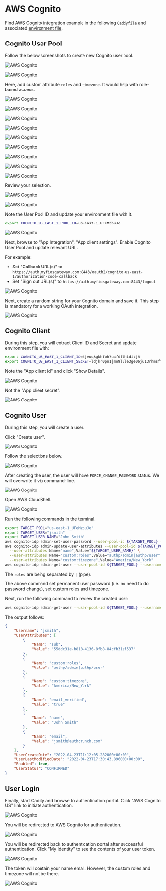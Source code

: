 # AWS Cognito

Find AWS Cognito integration example in the following [`Caddyfile`](https://github.com/greenpau/caddy-auth-docs/blob/main/assets/conf/oauth/cognito/Caddyfile)
and associated [environment file](https://github.com/greenpau/caddy-auth-docs/blob/main/assets/conf/oauth/cognito/caddy.env).

## Cognito User Pool

Follow the below screenshots to create new Cognito user pool.

![AWS Cognito](./images/cognito/cognito_user_pool_1.png)

![AWS Cognito](./images/cognito/cognito_user_pool_2.png)

Here, add custom attribute `roles` and `timezone`.
It would help with role-based access.

![AWS Cognito](./images/cognito/cognito_user_pool_3.png)

![AWS Cognito](./images/cognito/cognito_user_pool_4.png)

![AWS Cognito](./images/cognito/cognito_user_pool_5.png)

![AWS Cognito](./images/cognito/cognito_user_pool_6.png)

![AWS Cognito](./images/cognito/cognito_user_pool_7.png)

![AWS Cognito](./images/cognito/cognito_user_pool_8.png)

![AWS Cognito](./images/cognito/cognito_user_pool_9.png)

![AWS Cognito](./images/cognito/cognito_user_pool_10.png)

![AWS Cognito](./images/cognito/cognito_user_pool_11.png)

Review your selection.

![AWS Cognito](./images/cognito/cognito_user_pool_12.png)

![AWS Cognito](./images/cognito/cognito_user_pool_13.png)

Note the User Pool ID and update your environment file with it.

```bash
export COGNITO_US_EAST_1_POOL_ID=us-east-1_UFeMzbuJe
```

![AWS Cognito](./images/cognito/cognito_user_pool_14.png)

Next, browse to "App Integration", "App client settings". Enable Cognito User Pool
and update relevant URL.

For example:

* Set "Callback URL(s)" to `https://auth.myfiosgateway.com:8443/oauth2/cognito-us-east-1/authorization-code-callback`
* Set "Sign out URL(s)" to `https://auth.myfiosgateway.com:8443/logout`

![AWS Cognito](./images/cognito/cognito_user_pool_15.png)

Next, create a random string for your Cognito domain and save it.
This step is mandatory for a working OAuth integration.

![AWS Cognito](./images/cognito/cognito_user_pool_16.png)

## Cognito Client

During this step, you will extract Client ID and Secret and update environment file with:

```bash
export COGNITO_US_EAST_1_CLIENT_ID=2jvuq8gkhfoh7u4fdfihiditj5
export COGNITO_US_EAST_1_CLIENT_SECRET=ldjkr0pn1jmo9lule3ge06ju13rhmsffda1vama1f80frlcvplf
```

Note the "App client id" and click "Show Details".

![AWS Cognito](./images/cognito/cognito_client_1.png)

Not the "App client secret".

![AWS Cognito](./images/cognito/cognito_client_2.png)

## Cognito User

During this step, you will create a user.

Click "Create user".

![AWS Cognito](./images/cognito/cognito_user_1.png)

Follow the selections below.

![AWS Cognito](./images/cognito/cognito_user_2.png)

After creating the user, the user will have `FORCE_CHANGE_PASSWORD` status.
We will overwrite it via command-line.

![AWS Cognito](./images/cognito/cognito_user_3.png)

Open AWS CloudShell.

![AWS Cognito](./images/cognito/cognito_user_4.png)

Run the following commands in the terminal.

```bash
export TARGET_POOL="us-east-1_UFeMzbuJe"
export TARGET_USER="jsmith"
export TARGET_USER_NAME="John Smith"
aws cognito-idp admin-set-user-password --user-pool-id ${TARGET_POOL} --username ${TARGET_USER} --password "The@Password" --permanent
aws cognito-idp admin-update-user-attributes --user-pool-id ${TARGET_POOL} --username ${TARGET_USER} \
  --user-attributes Name="name",Value="${TARGET_USER_NAME}" \
  --user-attributes Name="custom:roles",Value="authp/admin|authp/user" \
  --user-attributes Name="custom:timezone",Value="America/New_York"
aws cognito-idp admin-get-user --user-pool-id ${TARGET_POOL} --username ${TARGET_USER}
```

The `roles` are being separated by `|` (pipe).

The above command set permanent user password (i.e. no need to do password change),
set custom roles and timezone.

Next, run the following command to review the created user:

```bash
aws cognito-idp admin-get-user --user-pool-id ${TARGET_POOL} --username ${TARGET_USER}
```

The output follows:

```json
{
    "Username": "jsmith",
    "UserAttributes": [
        {
            "Name": "sub",
            "Value": "55ddc31e-b818-4136-8fb8-84cfb31af537"
        },
        {
            "Name": "custom:roles",
            "Value": "authp/admin|authp/user"
        },
        {
            "Name": "custom:timezone",
            "Value": "America/New_York"
        },
        {
            "Name": "email_verified",
            "Value": "true"
        },
        {
            "Name": "name",
            "Value": "John Smith"
        },
        {
            "Name": "email",
            "Value": "jsmith@authcrunch.com"
        }
    ],
    "UserCreateDate": "2022-04-23T17:12:05.282000+00:00",
    "UserLastModifiedDate": "2022-04-23T17:30:43.896000+00:00",
    "Enabled": true,
    "UserStatus": "CONFIRMED"
}
```

## User Login

Finally, start Caddy and browse to authentication portal.
Click "AWS Cognito US" link to initiate authentication.

![AWS Cognito](./images/cognito/cognito_user_login_1.png)

You will be redirected to AWS Cognito for authentication.

![AWS Cognito](./images/cognito/cognito_user_login_2.png)

You will be redirected back to authentication portal after successful authentication.
Click "My Identity" to see the contents of your user token.

![AWS Cognito](./images/cognito/cognito_user_login_3.png)

The token will contain your name email. However, the custom roles and timezone will not be there.

![AWS Cognito](./images/cognito/cognito_user_login_4.png)
